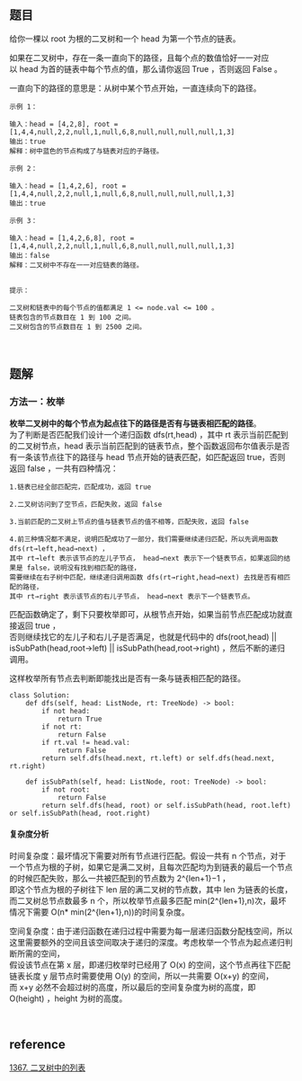 ## 题目
给你一棵以 root 为根的二叉树和一个 head 为第一个节点的链表。

如果在二叉树中，存在一条一直向下的路径，且每个点的数值恰好一一对应以 head 为首的链表中每个节点的值，那么请你返回 True ，否则返回 False 。

一直向下的路径的意思是：从树中某个节点开始，一直连续向下的路径。
```
示例 1：

输入：head = [4,2,8], root = [1,4,4,null,2,2,null,1,null,6,8,null,null,null,null,1,3]
输出：true
解释：树中蓝色的节点构成了与链表对应的子路径。

示例 2：

输入：head = [1,4,2,6], root = [1,4,4,null,2,2,null,1,null,6,8,null,null,null,null,1,3]
输出：true

示例 3：

输入：head = [1,4,2,6,8], root = [1,4,4,null,2,2,null,1,null,6,8,null,null,null,null,1,3]
输出：false
解释：二叉树中不存在一一对应链表的路径。
 

提示：

二叉树和链表中的每个节点的值都满足 1 <= node.val <= 100 。
链表包含的节点数目在 1 到 100 之间。
二叉树包含的节点数目在 1 到 2500 之间。
```

&nbsp;
## 题解
### 方法一：枚举
**枚举二叉树中的每个节点为起点往下的路径是否有与链表相匹配的路径**。  
为了判断是否匹配我们设计一个递归函数 dfs(rt,head) ，其中 rt 表示当前匹配到的二叉树节点，head 表示当前匹配到的链表节点，整个函数返回布尔值表示是否有一条该节点往下的路径与 head 节点开始的链表匹配，如匹配返回 true，否则返回 false ，一共有四种情况：
```
1.链表已经全部匹配完，匹配成功，返回 true

2.二叉树访问到了空节点，匹配失败，返回 false

3.当前匹配的二叉树上节点的值与链表节点的值不相等，匹配失败，返回 false

4.前三种情况都不满足，说明匹配成功了一部分，我们需要继续递归匹配，所以先调用函数 dfs(rt→left,head→next) ，
其中 rt→left 表示该节点的左儿子节点， head→next 表示下一个链表节点，如果返回的结果是 false，说明没有找到相匹配的路径，
需要继续在右子树中匹配，继续递归调用函数 dfs(rt→right,head→next) 去找是否有相匹配的路径，
其中 rt→right 表示该节点的右儿子节点， head→next 表示下一个链表节点。
```
匹配函数确定了，剩下只要枚举即可，从根节点开始，如果当前节点匹配成功就直接返回 true ，  
否则继续找它的左儿子和右儿子是否满足，也就是代码中的 dfs(root,head) || isSubPath(head,root->left) || isSubPath(head,root->right) ，然后不断的递归调用。

这样枚举所有节点去判断即能找出是否有一条与链表相匹配的路径。

```
class Solution:
    def dfs(self, head: ListNode, rt: TreeNode) -> bool:
        if not head:
            return True
        if not rt:
            return False
        if rt.val != head.val:
            return False
        return self.dfs(head.next, rt.left) or self.dfs(head.next, rt.right)

    def isSubPath(self, head: ListNode, root: TreeNode) -> bool:
        if not root:
            return False
        return self.dfs(head, root) or self.isSubPath(head, root.left) or self.isSubPath(head, root.right)
```
#### 复杂度分析
时间复杂度：最坏情况下需要对所有节点进行匹配。假设一共有 n 个节点，对于一个节点为根的子树，如果它是满二叉树，且每次匹配均为到链表的最后一个节点的时候匹配失败，那么一共被匹配到的节点数为 2^{len+1}−1 ，  
即这个节点为根的子树往下 len 层的满二叉树的节点数，其中 len 为链表的长度，而二叉树总节点数最多 n 个，所以枚举节点最多匹配 min(2^{len+1},n)次，最坏情况下需要 O(n* min(2^{len+1},n))的时间复杂度。

空间复杂度：由于递归函数在递归过程中需要为每一层递归函数分配栈空间，所以这里需要额外的空间且该空间取决于递归的深度。考虑枚举一个节点为起点递归判断所需的空间，  
假设该节点在第 x 层，即递归枚举时已经用了 O(x) 的空间，这个节点再往下匹配链表长度 y 层节点时需要使用 O(y) 的空间，所以一共需要 O(x+y) 的空间，  
而 x+y 必然不会超过树的高度，所以最后的空间复杂度为树的高度，即 O(height) ，height 为树的高度。

&nbsp;
## reference
[1367. 二叉树中的列表](https://leetcode-cn.com/problems/linked-list-in-binary-tree/)
